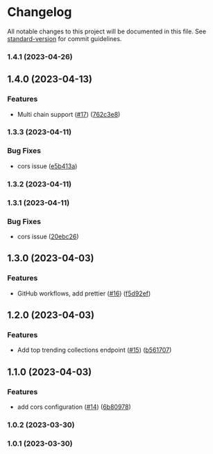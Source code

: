 # Changelog

All notable changes to this project will be documented in this file. See [standard-version](https://github.com/conventional-changelog/standard-version) for commit guidelines.

### 1.4.1 (2023-04-26)

## 1.4.0 (2023-04-13)

### Features

- Multi chain support ([#17](https://github.com/yolominds/seacows-backend/issues/17)) ([762c3e8](https://github.com/yolominds/seacows-backend/commit/762c3e836aaee386c50bd164ea258d9dccbc02ef))

### 1.3.3 (2023-04-11)

### Bug Fixes

- cors issue ([e5b413a](https://github.com/yolominds/seacows-backend/commit/e5b413a2863279a2dec096602aab12a736b6c249))

### 1.3.2 (2023-04-11)

### 1.3.1 (2023-04-11)

### Bug Fixes

- cors issue ([20ebc26](https://github.com/yolominds/seacows-backend/commit/20ebc265c22bdd85228c8b72f4cc374cdc4e561b))

## 1.3.0 (2023-04-03)

### Features

- GitHub workflows, add prettier ([#16](https://github.com/yolominds/seacows-backend/issues/16)) ([f5d92ef](https://github.com/yolominds/seacows-backend/commit/f5d92efc44b8662cddec53e1df49ae8d1337bdff))

## 1.2.0 (2023-04-03)

### Features

- Add top trending collections endpoint ([#15](https://github.com/yolominds/seacows-backend/issues/15)) ([b561707](https://github.com/yolominds/seacows-backend/commit/b561707004d89d7e9f3686e599170e015c7f9fce))

## 1.1.0 (2023-04-03)

### Features

- add cors configuration ([#14](https://github.com/yolominds/seacows-backend/issues/14)) ([6b80978](https://github.com/yolominds/seacows-backend/commit/6b80978f59881c6ceede75b960836aca3a236c50))

### 1.0.2 (2023-03-30)

### 1.0.1 (2023-03-30)
